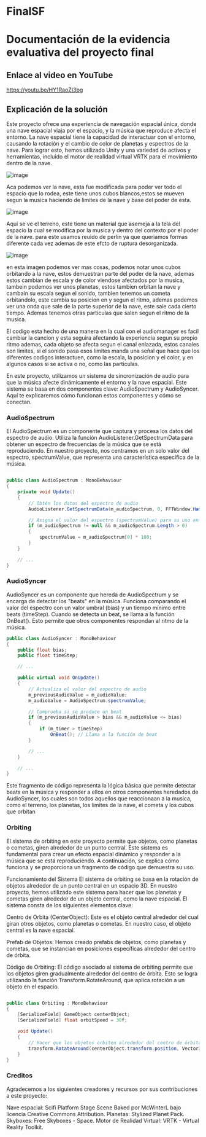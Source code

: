 # FinalSF

# Documentación de la evidencia evaluativa del proyecto final

## Enlace al video en YouTube
https://youtu.be/HY1RaoZI3bg

## Explicación de la solución

Este proyecto ofrece una experiencia de navegación espacial única, donde una nave espacial viaja por el espacio, y la música que reproduce afecta el entorno. La nave espacial tiene la capacidad de interactuar con el entorno, causando la rotación y el cambio de color de planetas y espectros de la nave. Para lograr esto, hemos utilizado Unity y una variedad de activos y herramientas, incluido el motor de realidad virtual VRTK para el movimiento dentro de la nave.

![image](https://github.com/jfUPB/evaluaciones-2023-20-SebasAy/assets/68132813/f692074d-6878-49de-9aa6-e1c420ad35a7)

Aca podemos ver la nave, esta fue modificada para poder ver todo el espacio que lo rodea, este tiene unos cubos blancos,estos se mueven segun la musica haciendo de limites de la nave y base del poder de esta.

![image](https://github.com/jfUPB/evaluaciones-2023-20-SebasAy/assets/68132813/e15ce4c4-5f3e-4d05-8110-4bc61fcef86b)

Aqui se ve el terreno, este tiene un material que asemeja a la tela del espacio la cual se modifica por la musica y dentro del contexto por el poder de la nave. para este usamos reuido de perlin ya que queriamos formas diferente cada vez ademas de este efcto de ruptura desorganizada.

![image](https://github.com/jfUPB/evaluaciones-2023-20-SebasAy/assets/68132813/1382940e-5d84-424b-9f9f-0de9555c5542)

en esta imagen podemos ver mas cosas, podemos notar unos cubos orbitando a la nave, estos demuestran parte del poder de la nave, ademas estos cambian de escala y de color viendose afectados por la musica, tambein podemos ver unos planetas, estos tambien orbitan la nave y cambain su escala segun el sonido, tambien tenemos un cometa orbitandolo, este cambia su posicion en y segun el ritmo, ademas podemos ver una onda que sale de la parte superior de la nave, este sale cada cierto tiempo. Ademas tenemos otras particulas que salen segun el ritmo de la musica.

El codigo esta hecho de una manera en la cual con el audiomanager es facil cambiar la cancion y esta seguira afectando la experiencia segun su propio ritmo ademas, cada objeto se afecta segun el canal enlazada, estos canales son limites, si el sonido pasa esos limites manda una señal que hace que los diferentes codigos interactuen, como la escala, la posicion y el color, y en algunos casos si se activa o no, como las particulas.

En este proyecto, utilizamos un sistema de sincronización de audio para que la música afecte dinámicamente el entorno y la nave espacial. Este sistema se basa en dos componentes clave: AudioSpectrum y AudioSyncer. Aquí te explicaremos cómo funcionan estos componentes y cómo se conectan.

### AudioSpectrum
El AudioSpectrum es un componente que captura y procesa los datos del espectro de audio. Utiliza la función AudioListener.GetSpectrumData para obtener un espectro de frecuencias de la música que se está reproduciendo. En nuestro proyecto, nos centramos en un solo valor del espectro, spectrumValue, que representa una característica específica de la música.

```csharp

public class AudioSpectrum : MonoBehaviour
{
    private void Update()
    {
        // Obtén los datos del espectro de audio
        AudioListener.GetSpectrumData(m_audioSpectrum, 0, FFTWindow.Hamming);

        // Asigna el valor del espectro (spectrumValue) para su uso en otros componentes.
        if (m_audioSpectrum != null && m_audioSpectrum.Length > 0)
        {
            spectrumValue = m_audioSpectrum[0] * 100;
        }
    }

    // ...
}
```
### AudioSyncer
AudioSyncer es un componente que hereda de AudioSpectrum y se encarga de detectar los "beats" en la música. Funciona comparando el valor del espectro con un valor umbral (bias) y un tiempo mínimo entre beats (timeStep). Cuando se detecta un beat, se llama a la función OnBeat(). Esto permite que otros componentes respondan al ritmo de la música.

```csharp
public class AudioSyncer : MonoBehaviour
{
    public float bias;
    public float timeStep;

    // ...

    public virtual void OnUpdate()
    {
        // Actualiza el valor del espectro de audio
        m_previousAudioValue = m_audioValue;
        m_audioValue = AudioSpectrum.spectrumValue;

        // Comprueba si se produce un beat
        if (m_previousAudioValue > bias && m_audioValue <= bias)
        {
            if (m_timer > timeStep)
                OnBeat(); // Llama a la función de beat
        }

        // ...
    }

    // ...
}
```
Este fragmento de código representa la lógica básica que permite detectar beats en la música y responder a ellos en otros componentes heredados de AudioSyncer, los cuales son todos aquellos que reaccionaan a la musica, como el terreno, los planetas, los limites de la nave, el cometa y los cubos que orbitan

### Orbiting
El sistema de orbiting en este proyecto permite que objetos, como planetas o cometas, giren alrededor de un punto central. Este sistema es fundamental para crear un efecto espacial dinámico y responder a la música que se está reproduciendo. A continuación, se explica cómo funciona y se proporciona un fragmento de código que demuestra su uso.

Funcionamiento del Sistema
El sistema de orbiting se basa en la rotación de objetos alrededor de un punto central en un espacio 3D. En nuestro proyecto, hemos utilizado este sistema para hacer que los planetas y cometas giren alrededor de un objeto central, como la nave espacial. El sistema consta de los siguientes elementos clave:

Centro de Orbita (CenterObject): Este es el objeto central alrededor del cual giran otros objetos, como planetas o cometas. En nuestro caso, el objeto central es la nave espacial.

Prefab de Objetos: Hemos creado prefabs de objetos, como planetas y cometas, que se instancian en posiciones específicas alrededor del centro de órbita.

Código de Orbiting: El código asociado al sistema de orbiting permite que los objetos giren gradualmente alrededor del centro de órbita. Esto se logra utilizando la función Transform.RotateAround, que aplica rotación a un objeto en el espacio.

```csharp

public class Orbiting : MonoBehaviour
{
    [SerializeField] GameObject centerObject;
    [SerializeField] float orbitSpeed = 30f;

    void Update()
    {
        // Hacer que los objetos orbiten alrededor del centro de órbita (centerObject).
        transform.RotateAround(centerObject.transform.position, Vector3.up, orbitSpeed * Time.deltaTime);
    }
}
```

### Creditos

Agradecemos a los siguientes creadores y recursos por sus contribuciones a este proyecto:

Nave espacial: Scifi Platform Stage Scene Baked por McWinterL bajo licencia Creative Commons Attribution.
Planetas: Stylized Planet Pack.
Skyboxes: Free Skyboxes - Space.
Motor de Realidad Virtual: VRTK - Virtual Reality Toolkit.
